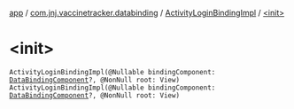 [app](../../index.md) / [com.jnj.vaccinetracker.databinding](../index.md) / [ActivityLoginBindingImpl](index.md) / [&lt;init&gt;](./-init-.md)

# &lt;init&gt;

`ActivityLoginBindingImpl(@Nullable bindingComponent: `[`DataBindingComponent`](../../androidx.databinding/-data-binding-component.md)`?, @NonNull root: View)`
`ActivityLoginBindingImpl(@Nullable bindingComponent: `[`DataBindingComponent`](../../androidx.databinding/-data-binding-component.md)`?, @NonNull root: View)`